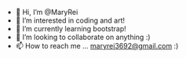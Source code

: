 - 👋 Hi, I’m @MaryRei
- 👀 I’m interested in coding and art!
- 🌱 I’m currently learning bootstrap!
- 💞️ I’m looking to collaborate on anything :)
- 📫 How to reach me ...
maryrei3692@gmail.com :)

<!---
MaryRei/MaryRei is a ✨ special ✨ repository because its `README.md` (this file) appears on your GitHub profile.
You can click the Preview link to take a look at your changes.
--->

